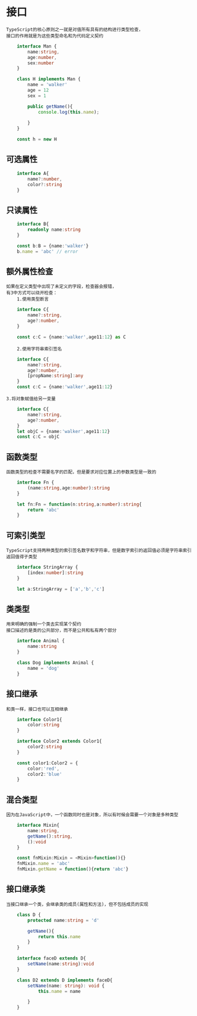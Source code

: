 # 接口

    TypeScript的核心原则之一就是对值所有具有的结构进行类型检查，
    接口的作用就是为这些类型命名和为代码定义契约

```TypeScript
    interface Man {
        name:string,
        age:number,
        sex:number
    }

    class H implements Man {
        name = 'walker'
        age = 12
        sex = 1

        public getName(){
            console.log(this.name);
            
        }
    }

    const h = new H
```

## 可选属性

```TypeScript
    interface A{
        name?:number,
        color?:string
    }
```



## 只读属性

```TypeScript
    interface B{
        readonly name:string
    }

    const b:B = {name:'walker'}
    b.name = 'abc' // error
```

## 额外属性检查
    如果在定义类型中出现了未定义的字段，检查器会报错，
    有3中方式可以绕开检查：
        1.使用类型断言

```TypeScript
    interface C{
        name?:string,
        age?:number,
    }

    const c:C = {name:'walker',age11:12} as C
```

        2.使用字符串索引签名

```TypeScript
    interface C{
        name?:string,
        age?:number,
        [propName:string]:any
    }
    const c:C = {name:'walker',age11:12}
```

    3.将对象赋值给另一变量

```TypeScript
    interface C{
        name?:string,
        age?:number,
    }
    let objC = {name:'walker',age11:12}
    const c:C = objC
```

## 函数类型

    函数类型的检查不需要名字的匹配，但是要求对应位置上的参数类型是一致的

```TypeScript
    interface Fn {
        (name:string,age:number):string
    }

    let fn:Fn = function(n:string,a:number):string{
        return 'abc'
    }
```

## 可索引类型
    TypeScript支持两种类型的索引签名数字和字符串，但是数字索引的返回值必须是字符串索引返回值得子类型

```TypeScript
    interface StringArray {
        [index:number]:string
    }

    let a:StringArray = ['a','b','c']
```

## 类类型
    用来明确的强制一个类去实现某个契约
    接口描述的是类的公共部分，而不是公共和私有两个部分

```TypeScript
    interface Animal {
        name:string
    }

    class Dog implements Animal {
        name = 'dog'
    }
```

## 接口继承
    和类一样，接口也可以互相继承

```TypeScript
    interface Color1{
        color:string
    }

    interface Color2 extends Color1{
        color2:string
    }

    const color1:Color2 = {
        color:'red',
        color2:'blue'
    }
```

## 混合类型
    因为在JavaScript中，一个函数同时也是对象，所以有时候会需要一个对象是多种类型

```TypeScript
    interface Mixin{
        name:string,
        getName():string,
        ():void
    }

    const fnMixin:Mixin = <Mixin>function(){}
    fnMixin.name = 'abc'
    fnMixin.getName = function(){return 'abc'}
```


## 接口继承类
    当接口继承一个类，会继承类的成员(属性和方法)，但不包括成员的实现
    
```TypeScript
    class D {
        protected name:string = 'd'

        getName(){
            return this.name
        }
    }

    interface faceD extends D{
        setName(name:string):void
    }

    class D2 extends D implements faceD{
        setName(name: string): void {
            this.name = name

        }
    }

```
